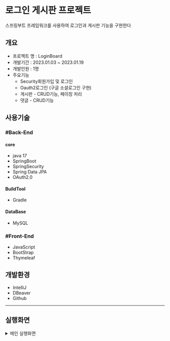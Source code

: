 # 로그인 게시판 프로젝트
 스프링부트 프레임워크를 사용하여 로그인과 게시판 기능을 구현한다

## 개요
- 프로젝트 명 : LoginBoard
- 개발기간 : 2023.01.03 ~ 2023.01.19
- 개발인원 :  1명
- 주요기능
   - Security회원가입 및 로그인
   - Oauth2로그인 (구글 소셜로그인 구현) 
   - 게시판 - CRUD기능, 페이징 처리
   - 댓글  - CRUD기능 
## 사용기술
### #Back-End
#### core
- java  17
- SpringBoot
- SpringSecurity
- Spring Data JPA
- OAuth2.0
#### BuildTool
- Gradle
#### DataBase
- MySQL

### #Front-End
- JavaScript
- BootStrap
- Thymeleaf

## 개발환경
- IntelliJ
- DBeaver
- Github
---
## 실행화면
<details>
<summary>메인 실행화면</summary>
 ![스크린샷 2024-01-11 214959](https://github.com/kimhyunkyuo/LoginBoard/assets/131740127/6e583e10-2298-465f-9ce5-fffaf39745ec)
</details>

